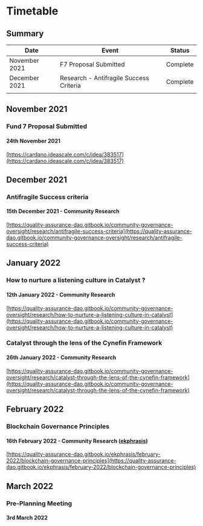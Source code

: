 # Timetable

## Summary

| Date          | Event                                   | Status   |
| ------------- | --------------------------------------- | -------- |
| November 2021 | F7 Proposal Submitted                   | Complete |
| December 2021 | Research - Antifragile Success Criteria | Complete |
|               |                                         |          |

## November 2021

### Fund 7 Proposal Submitted

#### 24th November 2021

[https://cardano.ideascale.com/c/idea/383517](https://cardano.ideascale.com/c/idea/383517)

## December 2021

### Antifragile Success criteria

#### 15th December 2021 - Community Research&#x20;

[https://quality-assurance-dao.gitbook.io/community-governance-oversight/research/antifragile-success-criteria](https://quality-assurance-dao.gitbook.io/community-governance-oversight/research/antifragile-success-criteria)

## January 2022

### How to nurture a listening culture in Catalyst ?

#### 12th January 2022 - Community Research

[https://quality-assurance-dao.gitbook.io/community-governance-oversight/research/how-to-nurture-a-listening-culture-in-catalyst](https://quality-assurance-dao.gitbook.io/community-governance-oversight/research/how-to-nurture-a-listening-culture-in-catalyst)

### Catalyst through the lens of the Cynefin Framework

#### 26th January 2022 - Community Research

[https://quality-assurance-dao.gitbook.io/community-governance-oversight/research/catalyst-through-the-lens-of-the-cynefin-framework](https://quality-assurance-dao.gitbook.io/community-governance-oversight/research/catalyst-through-the-lens-of-the-cynefin-framework)

## February 2022

### Blockchain Governance Principles

#### 16th February 2022 - Community Research ([ekphrasis](https://quality-assurance-dao.gitbook.io/ekphrasis/))

[https://quality-assurance-dao.gitbook.io/ekphrasis/february-2022/blockchain-governance-principles](https://quality-assurance-dao.gitbook.io/ekphrasis/february-2022/blockchain-governance-principles)

## March 2022

### Pre-Planning Meeting

#### 3rd March 2022
